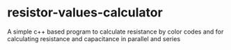 # resistor-values-calculator
A simple c++ based program to calculate resistance by color codes and for calculating resistance and capacitance in parallel and series
